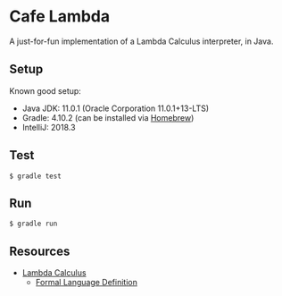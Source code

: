 # Cafe Lambda

A just-for-fun implementation of a Lambda Calculus interpreter, in Java.


## Setup

Known good setup:
  * Java JDK: 11.0.1 (Oracle Corporation 11.0.1+13-LTS)
  * Gradle: 4.10.2 (can be installed via [Homebrew](https://brew.sh/))
  * IntelliJ: 2018.3


## Test

    $ gradle test


## Run

    $ gradle run


## Resources

  * [Lambda Calculus](https://en.wikipedia.org/wiki/Lambda_calculus)
    * [Formal Language Definition](https://en.wikipedia.org/wiki/Lambda_calculus_definition)

